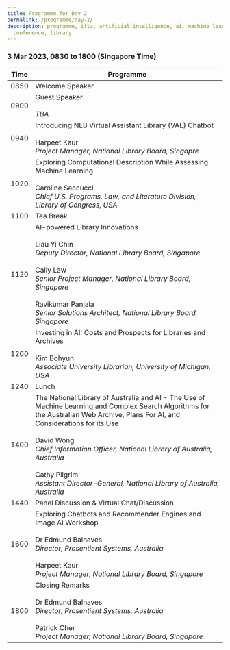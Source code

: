 ```yaml
---
title: Programme for Day 2
permalink: /programme/day-2/
description: programme, ifla, artificial intelligence, ai, machine learning, ml,
  conference, library
---
```

### **3 Mar 2023, 0830 to 1800 (Singapore Time)**

| Time | Programme |
| -------- | -------- |
| 0850     | Welcome Speaker     |
| 0900     | Guest Speaker <br><br>*TBA*     |
| 0940     | Introducing NLB Virtual Assistant Library (VAL) Chatbot <br><br>Harpeet Kaur<br>*Project Manager, National Library Board, Singapre*     |
| 1020     | Exploring Computational Description While Assessing Machine Learning <br><br>Caroline Saccucci <br>*Chief U.S. Programs, Law, and Literature Division, Library of Congress, USA*    |
| 1100     | Tea Break     |      |
| 1120     | AI-powered Library Innovations <br><br> Liau Yi Chin <br>*Deputy Director, National Library Board, Singapore*  <br><br>Cally Law <br>*Senior Project Manager, National Library Board, Singapore* <br><br>Ravikumar Panjala <br>*Senior Solutions Architect, National Library Board, Singapore*   |
| 1200     | Investing in AI: Costs and Prospects for Libraries and Archives<br><br> Kim Bohyun <br>*Associate University Librarian, University of Michigan, USA*     |
| 1240     | Lunch     |
| 1400     | The National Library of Australia and AI - The Use of Machine Learning and Complex Search Algorithms for the Australian Web Archive, Plans For AI, and Considerations for its Use<br><br>David Wong <br>*Chief Information Officer, National Library of Australia, Australia*<br><br>Cathy Pilgrim <br>*Assistant Director-General, National Library of Australia, Australia*     |
| 1440     | Panel Discussion & Virtual Chat/Discussion     |      |
| 1600     | Exploring Chatbots and Recommender Engines and Image AI Workshop<br><br> Dr Edmund Balnaves <br>*Director, Prosentient Systems, Australia* <br><br>Harpeet Kaur <br>*Project Manager, National Library Board, Singapore*    |
| 1800     | Closing Remarks<br><br> Dr Edmund Balnaves <br>*Director, Prosentient Systems, Australia* <br><br>Patrick Cher <br>*Project Manager, National Library Board, Singapore*     |